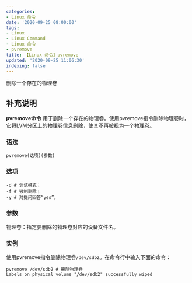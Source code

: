 ```yaml
---
categories:
- Linux 命令
date: '2020-09-25 08:00:00'
tags:
- Linux
- Linux Command
- Linux 命令
- pvremove
title: 【Linux 命令】pvremove
updated: '2020-09-25 11:06:30'
indexing: false
---
```


删除一个存在的物理卷

## 补充说明

**pvremove命令** 用于删除一个存在的物理卷。使用pvremove指令删除物理卷时，它将LVM分区上的物理卷信息删除，使其不再被视为一个物理卷。

###  语法

```shell
pvremove(选项)(参数)
```

###  选项

```shell
-d # 调试模式；
-f # 强制删除；
-y # 对提问回答“yes”。
```

###  参数

物理卷：指定要删除的物理卷对应的设备文件名。

###  实例

使用pvremove指令删除物理卷`/dev/sdb2`。在命令行中输入下面的命令：

```shell
pvremove /dev/sdb2 # 删除物理卷
Labels on physical volume "/dev/sdb2" successfully wiped
```


<!-- Linux命令行搜索引擎：https://jaywcjlove.github.io/linux-command/ -->